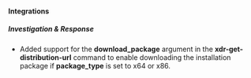 #### Integrations

##### Investigation & Response

- Added support for the **download_package** argument in the **xdr-get-distribution-url** command to enable downloading the installation package if **package_type** is set to x64 or x86.